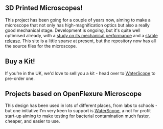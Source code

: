 ## 3D Printed Microscopes!
This project has been going for a couple of years now, aiming to make a microscope that not only has high-magnification optics but also a really good mechanical stage.  Development is ongoing, but it's quite well optimised already, with a [study on its mechanical performance](http://dx.doi.org/10.1063/1.4941068) and a [stable release](http://www.docubricks.com/projects/openflexure-microscope).  This site is a little sparse at present, but the repository now has all the source files for the microscope.

## Buy a Kit!
If you're in the UK, we'd love to sell you a kit - head over to [WaterScope](http://www.waterscope.org/) to pre-order one.

## Projects based on OpenFlexure Microscope
This design has been used in lots of different places, from labs to schools - but one initiative I'm very keen to support is [WaterScope](http://www.waterscope.org), a not for profit start-up aiming to make testing for bacterial contamination much faster, cheaper, and easier to use.
